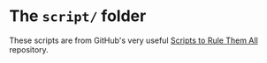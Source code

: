 # The `script/` folder

These scripts are from GitHub's very useful [Scripts to Rule Them All](https://github.com/github/scripts-to-rule-them-all) repository.
